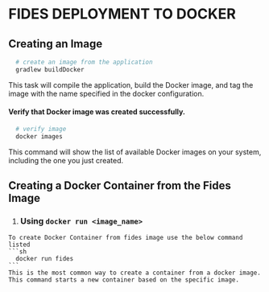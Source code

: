 # FIDES DEPLOYMENT TO DOCKER


## Creating an Image
```sh
  # create an image from the application
  gradlew buildDocker
```

This task will compile the application, build the Docker image, and tag the image with the name specified in the docker configuration.

#### Verify that Docker image was created successfully.
```sh
  # verify image 
  docker images
```

This command will show the list of available Docker images on your system, including the one you just created.

## Creating a Docker Container from the Fides Image
  
  1. ### Using ```docker run <image_name>```
  
    To create Docker Container from fides image use the below command listed
    ```sh
      docker run fides
    ```
    This is the most common way to create a container from a docker image. This command starts a new container based on the specific image.
    
